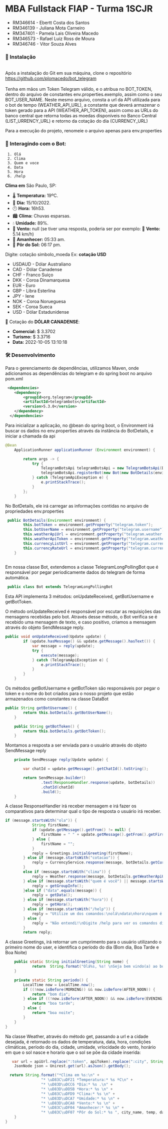 # MBA Fullstack FIAP - Turma 1SCJR

+ RM346614 - Ebertt Costa dos Santos 
+ RM346139 - Juliana Mota Carneiro 
+ RM347401 - Pamela Lais Oliveira Macedo 
+ RM346573 - Rafael Luiz Ross de Moura 
+ RM346746 - Vitor Souza Alves 

### 🔧 Instalação
<br> Após a instalação do Git em sua máquina, clone o repositório https://github.com/plomacedo/bot_telegram</br>
<br> Tenha em mãos um Token Telegram válido, e o atribua no BOT_TOKEN, dentro do arquivo de constantes env.properties.exemplo, assim como o seu BOT_USER_NAME.
Neste mesmo arquivo, consta a url da API utilizada para o bot de tempo (WEATHER_API_URL),  a constante que deverá armazenar o token gerado para a API (WEATHER_API_TOKEN), assim como as URLs do banco central que retorna todas as moedas disponíveis no Banco Central (LIST_URRENCY_URL) e retorno da cotação do dia (CURRENCY_URL)

Para a execução do projeto, renomeie o arquivo apenas para env.properties


### 🤖 Interagindo com o Bot: 
     1. Olá
     2. Clima
     3. Quem e voce
     4. Data
     5. Hora
     6. /help
     
**Clima em** São Paulo, SP:
* 🌡️ **Temperatura:** 19ºC.
* 📆 **Dia:** 15/10/2022.
* 🕛 **Hora:** 16h53.
* 🏙️ **Clima:** Chuvas esparsas.
* 💧 **Umidade:** 89%.
* 💨 **Vento:** null (se tiver uma resposta, poderia ser por exemplo: 💨 **Vento:** 5.14 km/h)
* 🌄 **Amanhecer:** 05:33 am. 
* 🌇 **Pôr do Sol:** 06:17 pm.

Digite: cotação simbolo_moeda
Ex: **cotação USD** 

+ USDAUD - Dólar Australiano 
+ CAD - Dólar Canadense 
+ CHF - Franco Suiço
+ DKK - Coroa Dinamarquesa
+ EUR - Euro
+ GBP - Libra Esterlina
+ JPY - Iene
+ NOK - Coroa Norueguesa
+ SEK - Coroa Sueca
+ USD - Dólar Estadunidense

🤑 Cotação do **DÓLAR CANADENSE**: 
* **Comercial:** $ 3.3702 
* **Turismo:** $ 3.3716
* **Data:** 2022-10-05 13:10:18

### 🛠️ Desenvolvimento

Para o gerenciamento de dependências, utilizamos Maven, onde adicionamos as dependências do telegram e do spring boot no arquivo pom.xml

```xml
 <dependencies>
  	<dependency>
  		<groupId>org.telegram</groupId>
		<artifactId>telegrambots</artifactId>
		<version>5.3.0</version>
  	</dependency>
  </dependencies>
```

Para inicializar a aplicação, no @bean do spring boot, o Environment irá buscar os dados no env.properties através da instância do BotDetails, e iniciar a chamada da api
```java
@Bean
	ApplicationRunner applicationRunner (Environment environment) {

		return args -> {
			try {
				TelegramBotsApi telegramBotsApi = new TelegramBotsApi(DefaultBotSession.class);
				telegramBotsApi.registerBot(new Bot(new BotDetails(environment)));
			} catch (TelegramApiException e) {
				e.printStackTrace();
			}
		};
	}
```
No BotDetails, ele irá carregar as informações contidas no arquivo de propriedades env.properties
```java
 public BotDetails(Environment environment) {
        this.botToken = environment.getProperty("telegram.token");
        this.botUserName = environment.getProperty("telegram.username");
        this.weatherApiUrl = environment.getProperty("telegram.weather.url");
        this.weatherApiToken = environment.getProperty("telegram.weather.token");
        this.currencyListUrl = environment.getProperty("telegram.currency.list_url");
        this.currencyRateUrl = environment.getProperty("telegram.currency.rate_url");
    }
    
```

Em nossa classe Bot, extendemos a classe TelegramLongPollingBot que é responsável por pegar periodicamente dados do telegram de forma automática. 
```java
 public class Bot extends TelegramLongPollingBot
```

Esta API implementa 3 métodos: onUpdateReceived, getBotUsername e getBotToken.

O método onUpdateReceived é responsável por escutar as requisições das mensagens recebidas pelo bot. Através desse método, o Bot verifica se é recebido uma mensagem de texto, e caso positivo, criamos a mensagem através do objeto SendMessage reply.

```java
public void onUpdateReceived(Update update) {
		if (update.hasMessage() && update.getMessage().hasText()) {
			var message = reply(update);
			try {
				execute(message);
			} catch (TelegramApiException e) {
				e.printStackTrace();
			}
		}
	}
```
Os métodos getBotUsername e getBotToken são responsáveis por pegar o token e o nome do bot criados para o nosso projeto que estão armazenados como constantes na classe DataBot
```java
public String getBotUsername() {
		return this.botDetails.getBotUserName();
	}

	public String getBotToken() {
		return this.botDetails.getBotToken();
	}

```
Montamos a resposta a ser enviada para o usuário através do objeto SendMessage reply
```java
	private SendMessage reply(Update update) {

		var chatId = update.getMessage().getChatId().toString();

		return SendMessage.builder()
				.text(ResponseHandler.response(update, botDetails))
				.chatId(chatId)
				.build();
	}
```

A classe ResponseHandler irá receber mensagem e irá fazer os comparativos para determinar qual o tipo de resposta o usuário irá receber.

```java
if (message.startsWith("ola")) {
            String firstName;
            if (update.getMessage().getFrom() != null) {
                firstName = " " + update.getMessage().getFrom().getFirstName();
            } else {
                firstName = "";
            }
            reply = Greetings.initialGreeting(firstName);
        } else if (message.startsWith("cotacao")) {
            reply = CurrencyService.response(message, botDetails.getCurrencyListUrl(), botDetails.getCurrencyRateUrl());
        }
        else if (message.startsWith("clima")) {
            reply = Weather.response(message, botDetails.getWeatherApiUrl(), botDetails.getWeatherApiToken());
        } else if (message.startsWith("quem é você") || message.startsWith("quem e voce")) {
            reply = getGroupInfo();
        }else if ("data".equals(message)) {
            reply = getData();
        } else if (message.startsWith("hora")) {
            reply = getHora();
        } else if (message.startsWith("/help")) {
            reply = "Utilize um dos comandos:\nolá\ndata\nhora\nquem é você?";
        } else {
            reply = "Não entendi!\nDigite /help para ver os comandos disponíveis.";
        }
        return reply;
```

A classe Greetings, irá retornar um cumprimento para o usuário utilizando o primeiro nome do user, e identifica o período do dia (Bom dia, Boa Tarde e Boa Noite)
```java
    public static String initialGreeting(String nome) {
            return  String.format("Olá%s, %s! \nSeja bem vindo(a) ao bot da turma 1SCJR!", nome, periodo());
    }

    private static String periodo() {
        LocalTime now = LocalTime.now();
        if ((!now.isBefore(MORNING)) && now.isBefore(AFTER_NOON)) {
            return "bom dia";
        } else if ((!now.isBefore(AFTER_NOON)) && now.isBefore(EVENING)) {
            return "boa tarde";
        } else {
            return "boa noite";
        }
    }
}
```
Na classe Weather, através do método get, passando a url e a cidade desejada, é retornado os dados de  temperatura, data, hora, condições climáticas, período do dia, cidade, umidade, vrlocidade do vento, horário em que o sol nasce e horario que o sol se põe da cidade inserida:

```java
   var url = apiUrl.replace(":token", apiToken).replace(":city", String.join(" ", city));
    JsonNode json = Unirest.get(url).asJson().getBody();
```
```java
  return String.format("*Clima em %s:\n" +
                "* \uD83C\uDF21️ *Temperatura:* %s ºC\n" +
                "* \uD83D\uDCC6 *Dia:* %s .\n" +
                "* \uD83D\uDD5B *Hora:* %s \n" +
                "* \uD83C\uDFD9️ *Clima:* %s \n" +
                "* \uD83D\uDCA7 *Umidade:* %s \n" +
                "* \uD83D\uDCA8 *Vento:* %s \n" +
                "* \uD83C\uDF04 *Amanhecer:* %s \n" +
                "* \uD83C\uDF07 *Pôr do Sol:* %s ", city_name, temp, date, time, description, humidity, windSpeedy == null ? "-" : windSpeedy, sunrise, sunset);
    }
}
```

